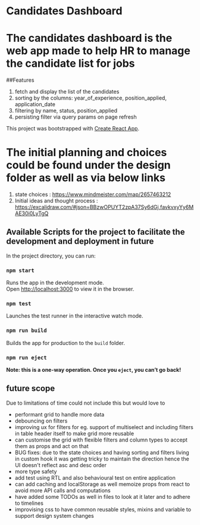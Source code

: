 # Candidates Dashboard

# The candidates dashboard is the web app made to help HR to manage the candidate list for jobs
##Features

1. fetch and display the list of the candidates
2. sorting by the columns: year_of_experience, position_applied, application_date
3. filtering by name, status, position_applied
4. persisting filter via query params on page refresh

This project was bootstrapped with [Create React App](https://github.com/facebook/create-react-app).
# The initial planning and choices could be found under the design folder as well as via below links
1. state choices : https://www.mindmeister.com/map/2657463212
2. Initial ideas and thought process : https://excalidraw.com/#json=BBzwOPUYT2zpA37Sy6dGj,favkvxyYy6MAE30i0LyTgQ
## Available Scripts for the project to facilitate the development and deployment in future  

In the project directory, you can run:

### `npm start`

Runs the app in the development mode.\
Open [http://localhost:3000](http://localhost:3000) to view it in the browser.

### `npm test`

Launches the test runner in the interactive watch mode.

### `npm run build`

Builds the app for production to the `build` folder.

### `npm run eject`

**Note: this is a one-way operation. Once you `eject`, you can’t go back!**

## future scope
Due to limitations of time could not include this but would love to
- performant grid to handle more data
- debouncing on filters
- improving ux for filters for eg. support of multiselect and including filters in table header itself to make grid more reusable
- can customise the grid with flexible filters and column types to accept them as props 
and act on that
- BUG fixes: due to the state choices and having sorting and filters living in custom hook it was getting tricky to maintain the direction hence the UI doesn't reflect asc and desc order
- more type safety 
- add test using RTL and also behavioural test on entire application
- can add caching and localStorage as well memoize props from react to avoid more API calls and computations
- have added some TODOs as well in files to look at it later and to adhere to timelines
- improvising css to have common reusable styles, mixins and variable to support design system changes
